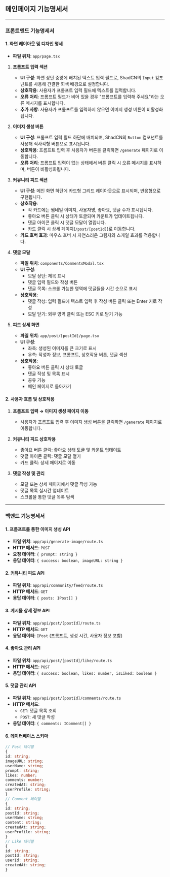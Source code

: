 ## 메인페이지 기능명세서

---

### 프론트엔드 기능명세서

#### 1. 화면 레이아웃 및 디자인 명세

- **파일 위치**: `app/page.tsx`

1. **프롬프트 입력 섹션**
   - **UI 구성**: 화면 상단 중앙에 배치된 텍스트 입력 필드로, ShadCN의 `Input` 컴포넌트를 사용해 간결한 회색 배경으로 설정합니다.
   - **상호작용**: 사용자가 프롬프트 입력 필드에 텍스트를 입력합니다.
   - **오류 처리**: 프롬프트 필드가 비어 있을 경우 "프롬프트를 입력해 주세요"라는 오류 메시지를 표시합니다.
   - **추가 사항**: 사용자가 프롬프트를 입력하지 않으면 이미지 생성 버튼이 비활성화됩니다.

2. **이미지 생성 버튼**
   - **UI 구성**: 프롬프트 입력 필드 하단에 배치되며, ShadCN의 `Button` 컴포넌트를 사용해 직사각형 버튼으로 표시됩니다.
   - **상호작용**: 프롬프트 입력 후 사용자가 버튼을 클릭하면 `/generate` 페이지로 이동합니다.
   - **오류 처리**: 프롬프트 입력이 없는 상태에서 버튼 클릭 시 오류 메시지를 표시하며, 버튼이 비활성화됩니다.

3. **커뮤니티 피드 섹션**
   - **UI 구성**: 메인 화면 하단에 카드형 그리드 레이아웃으로 표시되며, 반응형으로 구현됩니다.
   - **상호작용**: 
     - 각 카드에는 썸네일 이미지, 사용자명, 좋아요, 댓글 수가 표시됩니다.
     - 좋아요 버튼 클릭 시 상태가 토글되며 카운트가 업데이트됩니다.
     - 댓글 아이콘 클릭 시 댓글 모달이 열립니다.
     - 카드 클릭 시 상세 페이지(`/post/[postId]`)로 이동합니다.
   - **카드 호버 효과**: 마우스 호버 시 자연스러운 그림자와 스케일 효과를 적용합니다.

4. **댓글 모달**
   - **파일 위치**: `components/CommentsModal.tsx`
   - **UI 구성**:
     - 모달 상단: 제목 표시
     - 댓글 입력 필드와 작성 버튼
     - 댓글 목록: 스크롤 가능한 영역에 댓글들을 시간 순으로 표시
   - **상호작용**:
     - 댓글 작성: 입력 필드에 텍스트 입력 후 작성 버튼 클릭 또는 Enter 키로 작성
     - 모달 닫기: 외부 영역 클릭 또는 ESC 키로 닫기 가능

5. **피드 상세 화면**
   - **파일 위치**: `app/post/[postId]/page.tsx`
   - **UI 구성**:
     - 좌측: 생성된 이미지를 큰 크기로 표시
     - 우측: 작성자 정보, 프롬프트, 상호작용 버튼, 댓글 섹션
   - **상호작용**:
     - 좋아요 버튼 클릭 시 상태 토글
     - 댓글 작성 및 목록 표시
     - 공유 기능
     - 메인 페이지로 돌아가기

#### 2. 사용자 흐름 및 상호작용

1. **프롬프트 입력 → 이미지 생성 페이지 이동**
   - 사용자가 프롬프트 입력 후 이미지 생성 버튼을 클릭하면 `/generate` 페이지로 이동합니다.
   
2. **커뮤니티 피드 상호작용**
   - 좋아요 버튼 클릭: 좋아요 상태 토글 및 카운트 업데이트
   - 댓글 아이콘 클릭: 댓글 모달 열기
   - 카드 클릭: 상세 페이지로 이동

3. **댓글 작성 및 관리**
   - 모달 또는 상세 페이지에서 댓글 작성 가능
   - 댓글 목록 실시간 업데이트
   - 스크롤을 통한 댓글 목록 탐색

---

### 백엔드 기능명세서

#### 1. 프롬프트를 통한 이미지 생성 API

- **파일 위치**: `app/api/generate-image/route.ts`
- **HTTP 메서드**: `POST`
- **요청 데이터**: `{ prompt: string }`
- **응답 데이터**: `{ success: boolean, imageURL: string }`

#### 2. 커뮤니티 피드 API

- **파일 위치**: `app/api/community/feed/route.ts`
- **HTTP 메서드**: `GET`
- **응답 데이터**: `{ posts: IPost[] }`

#### 3. 게시물 상세 정보 API

- **파일 위치**: `app/api/post/[postId]/route.ts`
- **HTTP 메서드**: `GET`
- **응답 데이터**: `IPost` (프롬프트, 생성 시간, 사용자 정보 포함)

#### 4. 좋아요 관리 API

- **파일 위치**: `app/api/post/[postId]/like/route.ts`
- **HTTP 메서드**: `POST`
- **응답 데이터**: `{ success: boolean, likes: number, isLiked: boolean }`

#### 5. 댓글 관리 API

- **파일 위치**: `app/api/post/[postId]/comments/route.ts`
- **HTTP 메서드**: 
  - `GET`: 댓글 목록 조회
  - `POST`: 새 댓글 작성
- **응답 데이터**: `{ comments: IComment[] }`

#### 6. 데이터베이스 스키마

``` typescript
// Post 테이블
{
id: string;
imageURL: string;
userName: string;
prompt: string;
likes: number;
comments: number;
createdAt: string;
userProfile: string;
}
// Comment 테이블
{
id: string;
postId: string;
userName: string;
content: string;
createdAt: string;
userProfile: string;
}
// Like 테이블
{
id: string;
postId: string;
userId: string;
createdAt: string;
}
```